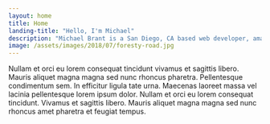 ```yaml
---
layout: home
title: Home
landing-title: "Hello, I'm Michael"
description: "Michael Brant is a San Diego, CA based web developer, amateur photographer, entrepreneur and world traveler."
image: /assets/images/2018/07/foresty-road.jpg
---
```


Nullam et orci eu lorem consequat tincidunt vivamus et sagittis libero. Mauris aliquet magna magna sed nunc rhoncus pharetra. Pellentesque condimentum sem. In efficitur ligula tate urna. Maecenas laoreet massa vel lacinia pellentesque lorem ipsum dolor. Nullam et orci eu lorem consequat tincidunt. Vivamus et sagittis libero. Mauris aliquet magna magna sed nunc rhoncus amet pharetra et feugiat tempus.